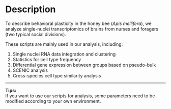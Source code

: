 # Description

To describe behavioral plasticity in the honey bee (*Apis mellifera*), we analyze single-nuclei transcriptomics of brains from nurses and foragers (two typical social divisions).

These scripts are mainly used in our analysis, including:  
1. Single nuclei RNA data integration and clustering  
2. Statistics for cell type frequency  
3. Differential gene expression between groups based on pseudo-bulk  
4. SCENIC analysis  
5. Cross-species cell type similarity analysis  

---

**Tips:**  
If you want to use our scripts for analysis, some parameters need to be modified according to your own environment.
